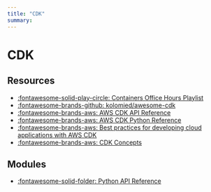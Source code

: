 ```yaml
---
title: "CDK"
summary:
---
```


CDK
===

Resources
---

- [:fontawesome-solid-play-circle: Containers Office Hours Playlist][1]
- [:fontawesome-brands-github: kolomied/awesome-cdk][2]
- [:fontawesome-brands-aws: AWS CDK API Reference][3]
- [:fontawesome-brands-aws: AWS CDK Python Reference][4]
- [:fontawesome-brands-aws: Best practices for developing cloud applications
    with AWS CDK][5]
- [:fontawesome-brands-aws: CDK Concepts][6]

<!-- Links -->
[1]: https://www.youtube.com/playlist?list=PLhr1KZpdzukdIJ_e5IHIM35yEbrqU5dmk
[2]: https://github.com/kolomied/awesome-cdk
[3]: https://docs.aws.amazon.com/cdk/api/latest/docs/aws-construct-library.html
[4]: https://docs.aws.amazon.com/cdk/api/latest/python/index.html
[5]: https://aws.amazon.com/blogs/devops/best-practices-for-developing-cloud-applications-with-aws-cdk/
[6]: https://docs.aws.amazon.com/cdk/latest/guide/core_concepts.html

Modules
---

- [:fontawesome-solid-folder: Python API
    Reference](python-api-reference/index.md)
